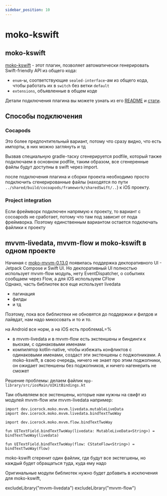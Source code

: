 ```yaml
---
sidebar_position: 10
---
```


# moko-kswift

## moko-kswift

[moko-kswift](https://github.com/icerockdev/moko-kswift) - этот плагин, позволяет автоматически генерировать Swift-friendly API из общего кода:
- `enum`-ы, соответствующие `sealed-interface`-ам из общего кода, чтобы работать их в `switch` без ветки `default`
- `extensions`, объявленные в общем коде

Детали подключения плагина вы можете узнать из его [README](https://github.com/icerockdev/moko-kswift#readme) и [стати](https://medium.com/icerock/how-to-implement-swift-friendly-api-with-kotlin-multiplatform-mobile-e68521a63b6d).

## Способы подключения
### Cocapods

Это более предпочтительный вариант, потому что сразу видно, что есть импорты, в них можно заглянуть и тд

Вызвав специальную gradle-таску сгенерируется podfile, который также подключаем в основном podfile, таким образом, все сгенеренные файлы будут доступны в swift через import.

после подключения плагина и сборки проекта необходимо просто подключить сгенерированные файлы (находятся по пути `../shared/build/cocoapods/framework/sharedSwift/..`) к iOS проекту.

### Project integration

Если фреймворк подключен напрямую к проекту, то вариант с cocoapods не сработает, потому что там под зависит от пода фреймворка. Поэтому единственным вариантом остается подключать файлики к проекту

## mvvm-livedata, mvvm-flow и moko-kswift в одном проекте 

Начиная с [moko-mvvm-0.13.0](https://github.com/icerockdev/moko-mvvm/releases/tag/release%2F0.13.0) появилась поддержка деклоративного UI - Jetpack Compose и Swift UI. Но деклоративный UI полностью использует mvvm-flow модуль, нету EventDispatcher, о событиях сообщаем через Flow, а для iOS используем CFlow  
Однако, часть библиотек все еще использует livedata
- пагинация
- филды 
- и тд

Поэтому, пока все библиотеки не обновятся до поддержки и филдов и лайвдат, нам надо микосовать и то и то. 

на Android все норм, а на iOS есть проблемаL=% 
- в mvvm-livedata и в mvvm-flow есть экстеншены и биндинги к вьюхам, с одинаковыми именами
- компилятор kotlin-native, чтобы избежать конфликтов с одинаковыми именами, создаст эти экстеншены с поджопниками. А moko-kswift, в свою очередь, ничего не знает про этим поджопники, он ожидает экстеншены без поджопников, и ничего нагенерить не сможет

Решение проблемы:
делаем файлик `mpp-library/src/iosMain/UIKitBindings.kt`

Там объявляем все экстеншены, которые нам нужны на свифт из модулей mvvm-flow или mvvm-livedata
например:

```
import dev.icerock.moko.mvvm.livedata.mutableLiveData
import dev.icerock.moko.mvvm.livedata.bindTextTwoWay

import dev.icerock.moko.mvvm.flow.bindTextTwoWay

fun UITextField.bindTextTwoWay(livedata: MutableLiveData<String>) = bindTextTwoWay(livedata)

fun UITextField.bindTextTwoWay(flow: CStateFlow<String>) = bindTextTwoWay(flow)
```


moko-kswift сгеренит один файлик, где будут все экстегшены, но каждый будет обращаться туда, куда ему надо

Оригинальные модули библиотек нужно будет добавить в исключения для moko-kswift,

excludeLibrary("mvvm-livedata")
excludeLibrary("mvvm-flow")























